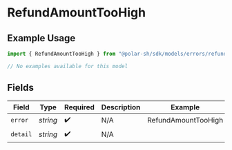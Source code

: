 # RefundAmountTooHigh

## Example Usage

```typescript
import { RefundAmountTooHigh } from "@polar-sh/sdk/models/errors/refundamounttoohigh.js";

// No examples available for this model
```

## Fields

| Field               | Type                | Required            | Description         | Example             |
| ------------------- | ------------------- | ------------------- | ------------------- | ------------------- |
| `error`             | *string*            | :heavy_check_mark:  | N/A                 | RefundAmountTooHigh |
| `detail`            | *string*            | :heavy_check_mark:  | N/A                 |                     |